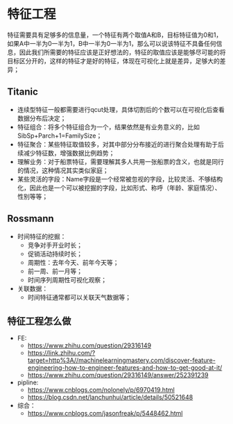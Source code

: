 # 特征工程

特征需要具有足够多的信息量，一个特征有两个取值A和B，目标特征值为0和1，如果A中一半为0一半为1，B中一半为0一半为1，那么可以说该特征不具备任何信息，因此我们所需要的特征应该是正好想法的，特征的取值应该是能够尽可能的将目标区分开的，这样的特征才是好的特征，体现在可视化上就是差异，足够大的差异；

## Titanic
- 连续型特征一般都需要进行qcut处理，具体切割后的个数可以在可视化后查看数据分布后决定；
- 特征组合：将多个特征组合为一个，结果依然是有业务意义的，比如SibSp+Parch+1=FamilySize；
- 特征聚合：某些特征取值较多，对其中部分分布接近的进行聚合处理有助于后续减少特征数，增强数据比例趋势；
- 理解业务：对于船票特征，需要理解其多人共用一张船票的含义，也就是同行的情况，这种情况其实类似家庭；
- 某些灵活的字段：Name字段是一个经常被忽视的字段，比较灵活、不够结构化，因此也是一个可以被挖掘的字段，比如形式、称呼（年龄、家庭情况）、性别等等；

## Rossmann
- 时间特征的挖掘：
  - 竞争对手开业时长；
  - 促销活动持续时长；
  - 周期性：去年今天、前年今天等；
  - 前一周、前一月等；
  - 时间序列周期性可视化观察；
- 关联数据：
  - 时间特征通常都可以关联天气数据等；

## 特征工程怎么做
- FE:
	- https://www.zhihu.com/question/29316149
	- https://link.zhihu.com/?target=http%3A//machinelearningmastery.com/discover-feature-engineering-how-to-engineer-features-and-how-to-get-good-at-it/
	- https://www.zhihu.com/question/29316149/answer/252391239
- pipline:
	- https://www.cnblogs.com/nolonely/p/6970419.html
	- https://blog.csdn.net/lanchunhui/article/details/50521648
- 综合：
	- https://www.cnblogs.com/jasonfreak/p/5448462.html
